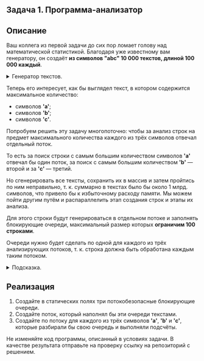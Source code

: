 ## Задача 1. Программа-анализатор
## Описание

Ваш коллега из первой задачи до сих пор ломает голову над математической статистикой. Благодаря уже известному вам генератору, он создаёт **из символов "abc" 10 000 текстов, длиной 100 000 каждый**.

<details>
  <summary>Генератор текстов.</summary>
  
  ```java
    public static String generateText(String letters, int length) {
        Random random = new Random();
        StringBuilder text = new StringBuilder();
        for (int i = 0; i < length; i++) {
            text.append(letters.charAt(random.nextInt(letters.length())));
        }
        return text.toString();
    }
  ```
</details>
  
Теперь его интересует, как бы выглядел текст, в котором содержится максимальное количество:

* символов **'a'**;
* символов **'b'**;
* символов **'c'**.

Попробуем решить эту задачу многопоточно: чтобы за анализ строк на предмет максимального количества каждого из трёх символов отвечал отдельный поток. 

То есть за поиск строки с самым большим количеством символов **'a'** отвечал бы один поток, за поиск с самым большим количеством **'b'** — второй и за **'c'** — третий.

Но сгенерировать все тексты, сохранить их в массив и затем пройтись по ним неправильно, т. к. суммарно в текстах было бы около 1 млрд. символов, что привело бы к избыточному расходу памяти. Мы можем пойти другим путём и распараллелить этап создания строк и этапы их анализа.

Для этого строки будут генерироваться в отдельном потоке и заполнять блокирующие очереди, максимальный размер которых **ограничим 100 строками**.

Очереди нужно будет сделать по одной для каждого из трёх анализирующих потоков, т. к. строка должна быть обработана каждым таким потоком.

<details>
  <summary>Подсказка.</summary>
  
  Воспользуйтесь `ArrayBlockingQueue`.
</details>

## Реализация

1. Создайте в статических полях три потокобезопасные блокирующие очереди.
2. Создайте поток, который наполнял бы эти очереди текстами.
3. Создайте по потоку для каждого из трёх символов **'a'**, **'b'** и **'c'**, которые разбирали бы свою очередь и выполняли подсчёты.
  
Не изменяйте код программы, описанный в условиях задачи. В качестве результата отправьте на проверку ссылку на репозиторий с решением.
